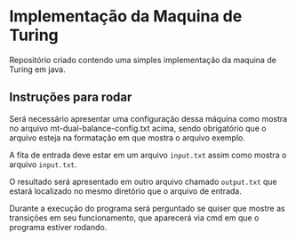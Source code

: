 # Implementação da Maquina de Turing 

Repositório criado contendo uma simples implementação da maquina de Turing em java. 

## Instruções para rodar 

Será necessário apresentar uma configuração dessa máquina como mostra no arquivo mt-dual-balance-config.txt acima, sendo obrigatório que o arquivo esteja na formatação em que mostra o arquivo exemplo. 

A fita de entrada deve estar em um arquivo ``input.txt`` assim como mostra o arquivo ``input.txt``.

O resultado será apresentado em outro arquivo chamado 
``output.txt`` que estará localizado no mesmo diretório que o arquivo de entrada.

Durante a execução do programa será perguntado se quiser que mostre as transições em seu funcionamento, que aparecerá via cmd em que o programa estiver rodando.
